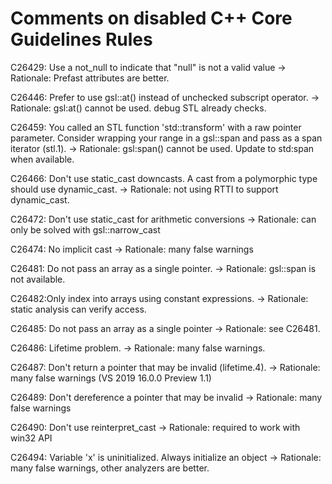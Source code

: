 ﻿# Comments on disabled C++ Core Guidelines Rules

C26429: Use a not_null to indicate that "null" is not a valid value
-> Rationale: Prefast attributes are better.

C26446: Prefer to use gsl::at() instead of unchecked subscript operator.
-> Rationale: gsl:at() cannot be used. debug STL already checks.

C26459: You called an STL function 'std::transform' with a raw pointer parameter. Consider wrapping your range in a gsl::span and pass as a span iterator (stl.1).
-> Rationale: gsl:span() cannot be used. Update to std:span when available.

C26466: Don't use static_cast downcasts. A cast from a polymorphic type should use dynamic_cast.
-> Rationale: not using RTTI to support dynamic_cast.

C26472: Don't use static_cast for arithmetic conversions
-> Rationale: can only be solved with gsl::narrow_cast

C26474: No implicit cast
-> Rationale: many false warnings

C26481: Do not pass an array as a single pointer.
-> Rationale: gsl::span is not available.

C26482:Only index into arrays using constant expressions.
-> Rationale: static analysis can verify access.

C26485: Do not pass an array as a single pointer
-> Rationale: see C26481.

C26486: Lifetime problem.
-> Rationale: many false warnings.

C26487: Don't return a pointer that may be invalid (lifetime.4).
-> Rationale: many false warnings (VS 2019 16.0.0 Preview 1.1)

C26489: Don't dereference a pointer that may be invalid
-> Rationale: many false warnings

C26490: Don't use reinterpret_cast
-> Rationale: required to work with win32 API

C26494: Variable 'x' is uninitialized. Always initialize an object
-> Rationale: many false warnings, other analyzers are better.
